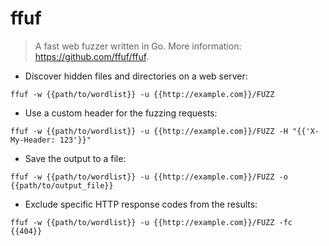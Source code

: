 # ffuf

> A fast web fuzzer written in Go.
> More information: <https://github.com/ffuf/ffuf>.

- Discover hidden files and directories on a web server:

`ffuf -w {{path/to/wordlist}} -u {{http://example.com}}/FUZZ`

- Use a custom header for the fuzzing requests:

`ffuf -w {{path/to/wordlist}} -u {{http://example.com}}/FUZZ -H "{{'X-My-Header: 123'}}"`

- Save the output to a file:

`ffuf -w {{path/to/wordlist}} -u {{http://example.com}}/FUZZ -o {{path/to/output_file}}`
  
- Exclude specific HTTP response codes from the results:

`ffuf -w {{path/to/wordlist}} -u {{http://example.com}}/FUZZ -fc {{404}}`
